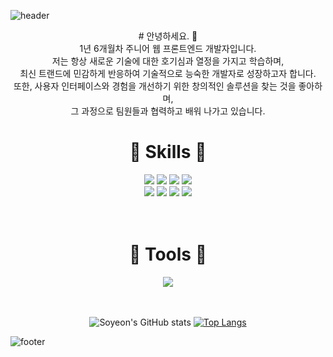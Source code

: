 ![header](https://capsule-render.vercel.app/api?type=waving&height=320&color=E3AFE1&text=%20SOYEON%20JO&reversal=false&textBg=false&fontColor=ffffff)

<div align=center>
# 안녕하세요. 👋 <br />
1년 6개월차 주니어 웹 프론트엔드 개발자입니다.<br />
저는 항상 새로운 기술에 대한 호기심과 열정을 가지고 학습하며, <br />
최신 트랜드에 민감하게 반응하여 기술적으로 능숙한 개발자로 성장하고자 합니다.<br />
또한, 사용자 인터페이스와 경험을 개선하기 위한 창의적인 솔루션을 찾는  것을 좋아하며,<br />
그 과정으로 팀원들과 협력하고 배워 나가고 있습니다.<br />
</div>

<div align=center>
  
# 🚀 Skills 🚀
<img src="https://img.shields.io/badge/html5-%23E34F26.svg?&style=for-the-badge&logo=html5&logoColor=white" />
<img src="https://img.shields.io/badge/css3-%231572B6.svg?&style=for-the-badge&logo=css3&logoColor=white" />
<img src="https://img.shields.io/badge/jquery-%230769AD.svg?&style=for-the-badge&logo=jquery&logoColor=white" />
<img src="https://img.shields.io/badge/javascript-%23F7DF1E.svg?&style=for-the-badge&logo=javascript&logoColor=black" />
<br />
<img src="https://img.shields.io/badge/react-%2361DAFB.svg?&style=for-the-badge&logo=react&logoColor=black" />
<img src="https://img.shields.io/badge/styled--components-%23DB7093.svg?&style=for-the-badge&logo=styled-components&logoColor=white" />
<img src="https://img.shields.io/badge/tailwind%20css-%2338B2AC.svg?&style=for-the-badge&logo=tailwind%20css&logoColor=white" />
<img src="https://img.shields.io/badge/git-%23F05032.svg?&style=for-the-badge&logo=git&logoColor=white" />
</div>
<div align=center>
  <br />
  <br />

  
# 🔨 Tools 🔨

<a href="https://saltsoyeon.tistory.com/" target="_blank">
<img src="https://img.shields.io/badge/Tistory-3776AB?style=flat&logo=Tistory&logoColor=white"/>
</div>
</a>
<br />
<br />

<div align=center> 
  
![Soyeon's GitHub stats](https://github-readme-stats.vercel.app/api?username=josoyean&show_icons=true&theme=radical)
[![Top Langs](https://github-readme-stats.vercel.app/api/top-langs/?username=josoyean&layout=compact&theme=radical)](https://github.com/anuraghazra/github-readme-stats)

</div>


![footer](https://capsule-render.vercel.app/api?type=waving&height=220&color=E3AFE1&reversal=false&textBg=false&fontColor=ffffff&section=footer)

